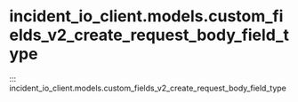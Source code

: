 # incident_io_client.models.custom_fields_v2_create_request_body_field_type

::: incident_io_client.models.custom_fields_v2_create_request_body_field_type